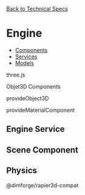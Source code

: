 [Back to Technical Specs](/documentation/TECHNICAL-SPECS.md)

# Engine

- [Components](./components/COMPONENTS.md)
- [Services](./services/SERVICES.md)
- [Models](./models/MODELS.md)

three.js

Objet3D Components

provideObject3D

provideMaterialComponent

## Engine Service

## Scene Component

## Physics

@dimforge/rapier3d-compat
